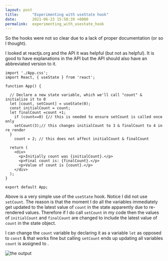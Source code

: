 ```yaml
---
layout: post
title:      "Experimenting with useState hook"
date:       2021-06-23 15:58:39 +0000
permalink:  experimenting_with_usestate_hook
---
```



So the hooks were not so clear due to a lack of proper documentation (or so I thought).

I looked at reactjs.org and the API it was helpful (but not as helpful). It is good to have explanations in the API but the API should also have an abbreviated version to it. 

```
import './App.css';
import React, { useState } from 'react';

function App() {

  // Declare a new state variable, which we'll call "count" & initialize it to 0
  let [count, setCount] = useState(0);
  const initialCount = count;
  let finalCount =count +1;
    if (count==0) {// this is needed to ensure setCount is called once only
    setCount(3);// this changes initialCount to 3 & finalCount to 4 in re render
  }
    count = 2; // this does not affect initialCount & finalCount

  return (
    <div>
      <p>Initially count was {initialCount}.</p>
      <p>Final count is: {finalCount}.</p>
      <p>Value of count is {count}.</p>
    </div>
  );
}

export default App;

```
Above is a very simple use of the `useState` hook. 
Notice I did not use `setCount`. The reason is that the moment I do all the variables immediately get updated to the latest value of `count` in the state apparently due to re-rendered values.  Therefore if I do call `setCount` in my code then the values of `initialCount` and `finalCount` are changed to include the latest value of `count` in the state object.

I can change the `count` variable by declaring it as a variable `let` as opposed to `const` & that works fine but calling `setCount` ends up updating all variables `count` is assigned to .

![the output]( https://mrarthurwhite.github.io/use_state_react_hooks_demo/imgs/screenshot1.jpg)
